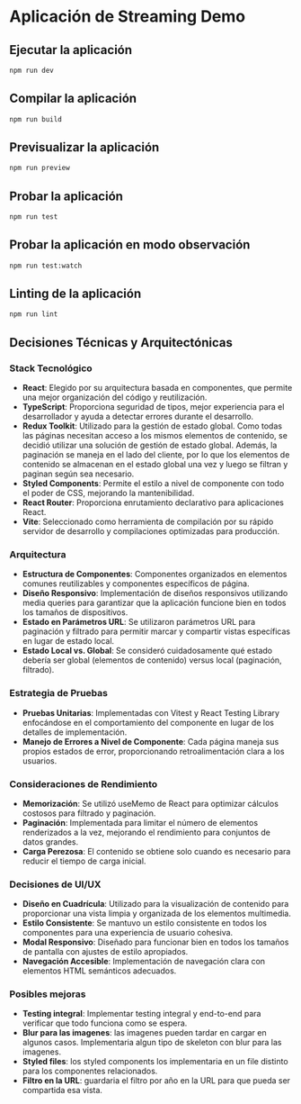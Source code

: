 # Aplicación de Streaming Demo

## Ejecutar la aplicación

```bash
npm run dev
```

## Compilar la aplicación

```bash
npm run build
```

## Previsualizar la aplicación

```bash
npm run preview
```

## Probar la aplicación

```bash
npm run test
```

## Probar la aplicación en modo observación

```bash
npm run test:watch
```

## Linting de la aplicación

```bash
npm run lint
```

## Decisiones Técnicas y Arquitectónicas

### Stack Tecnológico
- **React**: Elegido por su arquitectura basada en componentes, que permite una mejor organización del código y reutilización.
- **TypeScript**: Proporciona seguridad de tipos, mejor experiencia para el desarrollador y ayuda a detectar errores durante el desarrollo.
- **Redux Toolkit**: Utilizado para la gestión de estado global. Como todas las páginas necesitan acceso a los mismos elementos de contenido, se decidió utilizar una solución de gestión de estado global. Además, la paginación se maneja en el lado del cliente, por lo que los elementos de contenido se almacenan en el estado global una vez y luego se filtran y paginan según sea necesario.
- **Styled Components**: Permite el estilo a nivel de componente con todo el poder de CSS, mejorando la mantenibilidad.
- **React Router**: Proporciona enrutamiento declarativo para aplicaciones React.
- **Vite**: Seleccionado como herramienta de compilación por su rápido servidor de desarrollo y compilaciones optimizadas para producción.

### Arquitectura
- **Estructura de Componentes**: Componentes organizados en elementos comunes reutilizables y componentes específicos de página.
- **Diseño Responsivo**: Implementación de diseños responsivos utilizando media queries para garantizar que la aplicación funcione bien en todos los tamaños de dispositivos.
- **Estado en Parámetros URL**: Se utilizaron parámetros URL para paginación y filtrado para permitir marcar y compartir vistas específicas en lugar de estado local.
- **Estado Local vs. Global**: Se consideró cuidadosamente qué estado debería ser global (elementos de contenido) versus local (paginación, filtrado).

### Estrategia de Pruebas
- **Pruebas Unitarias**: Implementadas con Vitest y React Testing Library enfocándose en el comportamiento del componente en lugar de los detalles de implementación.
- **Manejo de Errores a Nivel de Componente**: Cada página maneja sus propios estados de error, proporcionando retroalimentación clara a los usuarios.

### Consideraciones de Rendimiento
- **Memorización**: Se utilizó useMemo de React para optimizar cálculos costosos para filtrado y paginación.
- **Paginación**: Implementada para limitar el número de elementos renderizados a la vez, mejorando el rendimiento para conjuntos de datos grandes.
- **Carga Perezosa**: El contenido se obtiene solo cuando es necesario para reducir el tiempo de carga inicial.

### Decisiones de UI/UX
- **Diseño en Cuadrícula**: Utilizado para la visualización de contenido para proporcionar una vista limpia y organizada de los elementos multimedia.
- **Estilo Consistente**: Se mantuvo un estilo consistente en todos los componentes para una experiencia de usuario cohesiva.
- **Modal Responsivo**: Diseñado para funcionar bien en todos los tamaños de pantalla con ajustes de estilo apropiados.
- **Navegación Accesible**: Implementación de navegación clara con elementos HTML semánticos adecuados.


### Posibles mejoras

- **Testing integral**: Implementar testing integral y end-to-end para verificar que todo funciona como se espera.
- **Blur para las imagenes**: las imagenes pueden tardar en cargar en algunos casos. Implementaria algun tipo de skeleton con blur para las imagenes.
- **Styled files**: los styled components los implementaria en un file distinto para los componentes relacionados.
- **Filtro en la URL**: guardaria el filtro por año en la URL para que pueda ser compartida esa vista.
